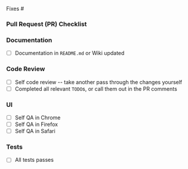 Fixes #*<GitHub issue number>*

*<Write a short summary of your changes.>*

### Pull Request (PR) Checklist

### Documentation
- [ ] Documentation in `README.md` or Wiki updated

### Code Review
- [ ] Self code review -- take another pass through the changes yourself
- [ ] Completed all relevant `TODO`s, or call them out in the PR comments

### UI
- [ ] Self QA in Chrome
- [ ] Self QA in Firefox
- [ ] Self QA in Safari

### Tests
- [ ] All tests passes